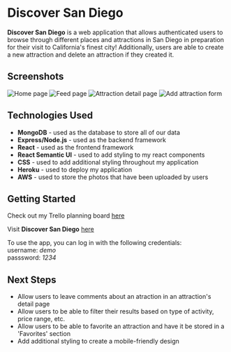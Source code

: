 # **Discover San Diego**
**Discover San Diego** is a web application that allows authenticated users to browse through different places and attractions in San Diego in preparation for their visit to California's finest city! Additionally, users are able to create a new attraction and delete an attraction if they created it.

 
## **Screenshots**
![Home page](https://i.imgur.com/TbpM3rv.png)
![Feed page](https://i.imgur.com/GWry0SQ.png)
![Attraction detail page](https://i.imgur.com/ByhUhnr.png)
![Add attraction form](https://i.imgur.com/PP2hQlA.png)


## **Technologies Used**
- **MongoDB** - used as the database to store all of our data 
- **Express/Node.js** - used as the backend framework
- **React** - used as the frontend framework
- **React Semantic UI** - used to add styling to my react components
- **CSS** - used to add additional styling throughout my application
- **Heroku** - used to deploy my application
- **AWS** - used to store the photos that have been uploaded by users


## **Getting Started**
Check out my Trello planning board [here](https://trello.com/b/zSmCcskq/project-4)

Visit **Discover San Diego** [here](https://discoversd.herokuapp.com/) 

To use the app, you can log in with the following credentials:  
username: *demo*  
passsword: *1234*
 
## **Next Steps** 
- Allow users to leave comments about an atraction in an attraction's detail page
- Allow users to be able to filter their results based on type of activity, price range, etc.
- Allow users to be able to favorite an attraction and have it be stored in a 'Favorites' section
- Add additional styling to create a mobile-friendly design
